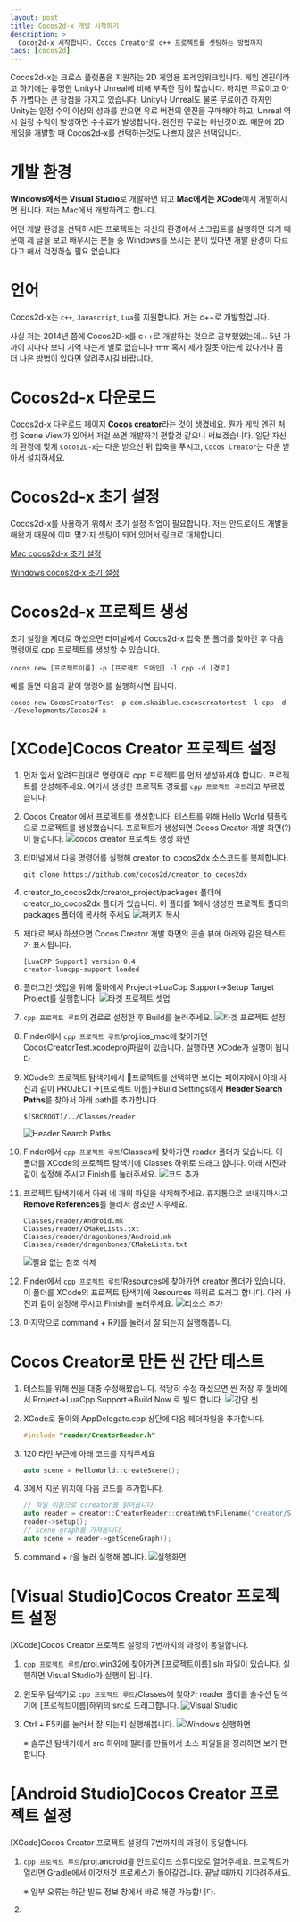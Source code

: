 ```yaml
---
layout: post
title: Cocos2d-x 개발 시작하기
description: >
  Cocos2d-x 시작합니다. Cocos Creator로 c++ 프로젝트를 셋팅하는 방법까지
tags: [cocos2d]
---
```


Cocos2d-x는 크로스 플랫폼을 지원하는 2D 게임용 프레임워크입니다. 게임 엔진이라고 하기에는 유명한 Unity나 Unreal에 비해 부족한 점이 많습니다. 하지만 무료이고 아주 가볍다는 큰 장점을 가지고 있습니다. Unity나 Unreal도 물론 무료이긴 하지만 Unity는 일정 수익 이상의 성과를 받으면 유료 버전의 엔진을 구매해야 하고, Unreal 역시 일정 수익이 발생하면 수수료가 발생합니다. 완전한 무료는 아닌것이죠. 때문에 2D 게임을 개발할 때 Cocos2d-x를 선택하는것도 나쁘지 않은 선택입니다.

# 개발 환경
**Windows에서는 Visual Studio**로 개발하면 되고 **Mac에서는 XCode**에서 개발하시면 됩니다.
저는 Mac에서 개발하려고 합니다.

어떤 개발 환경을 선택하시든 프로젝트는 자신의 환경에서 스크립트를 실행하면 되기 때문에 제 글을 보고 배우시는 분들 중 Windows를 쓰시는 분이 있다면 개발 환경이 다르다고 해서 걱정하실 필요 없습니다.

# 언어
Cocos2d-x는 `c++`, `Javascript`, `Lua`를 지원합니다. 저는 c++로 개발할겁니다.

사실 저는 2014년 쯤에 Cocos2D-x를 c++로 개발하는 것으로 공부했었는데... 5년 가까이 지나다 보니 기억 나는게 별로 없습니다 ㅠㅠ 혹시 제가 잘못 아는게 있다거나 좀 더 나은 방법이 있다면 알려주시길 바랍니다.

# Cocos2d-x 다운로드
[Cocos2d-x 다운로드 페이지](https://cocos2d-x.org/download)
**Cocos creator**라는 것이 생겼네요. 뭔가 게임 엔진 처럼 Scene View가 있어서 저걸 쓰면 개발하기 편할것 같으니 써보겠습니다.
일단 자신의 환경에 맞게 `Cocos2D-x`는 다운 받으신 뒤 압축을 푸시고, `Cocos Creator`는 다운 받아서 설치하세요.

# Cocos2d-x 초기 설정
Cocos2d-x를 사용하기 위해서 초기 설정 작업이 필요합니다. 저는 안드로이드 개발을 해왔기 때문에 이미 몇가지 셋팅이 되어 있어서 링크로 대체합니다.

[Mac cocos2d-x 초기 설정](http://theeye.pe.kr/archives/2848)

[Windows cocos2d-x 초기 설정](https://ggari.tistory.com/244)

# Cocos2d-x 프로젝트 생성
   초기 설정을 제대로 하셨으면 터미널에서 Cocos2d-x 압축 푼 폴더를 찾아간 후 다음 명령어로 cpp 프로젝트를 생성할 수 있습니다.
   ```
   cocos new [프로젝트이름] -p [프로젝트 도메인] -l cpp -d [경로]
   ```
   예를 들면 다음과 같이 명령어를 실행하시면 됩니다.
   ```
   cocos new CocosCreatorTest -p com.skaiblue.cocoscreatortest -l cpp -d ~/Developments/Cocos2d-x
   ```

# [XCode]Cocos Creator 프로젝트 설정
1. 먼저 앞서 알려드린대로 명령어로 cpp 프로젝트를 먼저 생성하셔야 합니다. 프로젝트를 생성해주세요. 여기서 생성한 프로젝트 경로를 `cpp 프로젝트 루트`라고 부르겠습니다.
   
2. Cocos Creator 에서 프로젝트를 생성합니다. 테스트를 위해 Hello World 템플릿으로 프로젝트를 생성했습니다. 프로젝트가 생성되면 Cocos Creator 개발 화면(?)이 뜰겁니다.
![](https://skaiblue.github.io/assets/img/posts/cocos/start/1.png "cocos creator 프로젝트 생성 화면")

1. 터미널에서 다음 명령어를 실행해 creator_to_cocos2dx 소스코드를 복제합니다.
   ```
   git clone https://github.com/cocos2d/creator_to_cocos2dx
   ```

2. creator_to_cocos2dx/creator_project/packages 폴더에 creator_to_cocos2dx 폴더가 있습니다. 이 폴더를 1에서 생성한 프로젝트 폴더의 packages 폴더에 복사해 주세요
![](https://skaiblue.github.io/assets/img/posts/cocos/start/2.png "패키지 복사")

5. 제대로 복사 하셨으면 Cocos Creator 개발 화면의 콘솔 뷰에 아래와 같은 텍스트가 표시됩니다.
   ```
   [LuaCPP Support] version 0.4
   creator-luacpp-support loaded
   ```

6. 플러그인 셋업을 위해 툴바에서 Project->LuaCpp Support->Setup Target Project를 실행합니다.
![](https://skaiblue.github.io/assets/img/posts/cocos/start/3.png "타겟 프로젝트 셋업")

7. `cpp 프로젝트 루트`의 경로로 설정한 후 Build를 눌러주세요.
![](https://skaiblue.github.io/assets/img/posts/cocos/start/4.png "타겟 프로젝트 설정")

8. Finder에서 `cpp 프로젝트 루트`/proj.ios_mac에 찾아가면  CocosCreatorTest.xcodeproj파일이 있습니다. 실행하면 XCode가 실행이 됩니다.
   
9. XCode의 프로젝트 탐색기에서 프로젝트를 선택하면 보이는 페이지에서 아래 사진과 같이 PROJECT->[프로젝트 이름]->Build Settings에서 **Header Search Paths**를 찾아서 아래 path를 추가합니다.
   ```
   $(SRCROOT)/../Classes/reader
   ```
    ![](https://skaiblue.github.io/assets/img/posts/cocos/start/5.png "Header Search Paths")

10. Finder에서 `cpp 프로젝트 루트`/Classes에 찾아가면 reader 폴더가 있습니다. 이 폴더를 XCode의 프로젝트 탐색기에 Classes 하위로 드래그 합니다. 아래 사진과 같이 설정해 주시고 Finish를 눌러주세요.
    ![](https://skaiblue.github.io/assets/img/posts/cocos/start/6.png "코드 추가")

11. 프로젝트 탐색기에서 아래 네 개의 파일을 삭제해주세요. 휴지통으로 보내지마시고 **Remove References**를 눌러서 참조만 지우세요.
    ```
    Classes/reader/Android.mk
    Classes/reader/CMakeLists.txt
    Classes/reader/dragonbones/Android.mk
    Classes/reader/dragonbones/CMakeLists.txt
    ```
    ![](https://skaiblue.github.io/assets/img/posts/cocos/start/7.png "필요 없는 참조 삭제")
12. Finder에서 `cpp 프로젝트 루트`/Resources에 찾아가면 creator 폴더가 있습니다. 이 폴더를 XCode의 프로젝트 탐색기에 Resources 하위로 드래그 합니다. 아래 사진과 같이 설정해 주시고 Finish를 눌러주세요.
    ![](https://skaiblue.github.io/assets/img/posts/cocos/start/8.png "리소스 추가")

13. 마지막으로 command + R키를 눌러서 잘 되는지 실행해봅니다.

# Cocos Creator로 만든 씬 간단 테스트
1. 테스트를 위해 씬을 대충 수정해봤습니다. 적당히 수정 하셨으면 씬 저장 후 툴바에서 Project->LuaCpp Support->Build Now 로 빌드 합니다.
![](https://skaiblue.github.io/assets/img/posts/cocos/start/9.png "간단 씬")

2. XCode로 돌아와 AppDelegate.cpp 상단에 다음 헤더파일을 추가합니다.
    ```CPP
    #include "reader/CreatorReader.h"
    ```

3. 120 라인 부근에 아래 코드를 지워주세요
    ```CPP
    auto scene = HelloWorld::createScene();
    ```

4. 3에서 지운 위치에 다음 코드를 추가합니다.
    ```CPP
    // 파일 이름으로 ccreator를 읽어옵니다.
    auto reader = creator::CreatorReader::createWithFilename("creator/Scene/helloworld.ccreator");
    reader->setup();
    // scene graph를 가져옵니다.
    auto scene = reader->getSceneGraph();
    ```
5. command + r을 눌러 실행해 봅니다.
    ![](https://skaiblue.github.io/assets/img/posts/cocos/start/10.png "실행화면")

# [Visual Studio]Cocos Creator 프로젝트 설정
[XCode]Cocos Creator 프로젝트 설정의 7번까지의 과정이 동일합니다.
1. `cpp 프로젝트 루트`/proj.win32에 찾아가면 [프로젝트이름].sln 파일이 있습니다. 실행하면 Visual Studio가 실행이 됩니다.
2. 윈도우 탐색기로 `cpp 프로젝트 루트`/Classes에 찾아가 reader 폴더를 솔수션 탐색기에 [프로젝트이름]하위의 src로 드래그합니다.
    ![](https://skaiblue.github.io/assets/img/posts/cocos/start/11.png "Visual Studio")
3. Ctrl + F5키를 눌러서 잘 되는지 실행해봅니다.
    ![](https://skaiblue.github.io/assets/img/posts/cocos/start/12.png "Windows 실행화면")

    ※ 솔루션 탐색기에서 src 하위에 필터를 만들어서 소스 파일들을 정리하면 보기 편합니다.


# [Android Studio]Cocos Creator 프로젝트 설정
[XCode]Cocos Creator 프로젝트 설정의 7번까지의 과정이 동일합니다.
1. `cpp 프로젝트 루트`/proj.android를 안드로이드 스튜디오로 열어주세요. 프로젝트가 열리면 Gradle에서 이것저것 프로세스가 돌아갈겁니다. 끝날 때까지 기다려주세요.
    
    ※ 일부 오류는 하단 빌드 정보 창에서 바로 해결 가능합니다.
2. 
